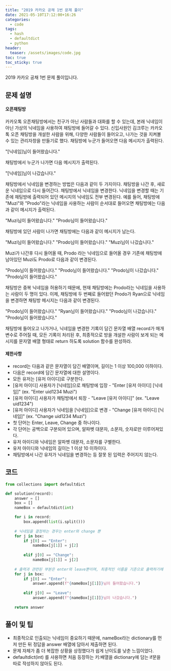 ```yaml
---
title: "2019 카카오 공채 1번 문제 풀이"
date: 2021-05-10T17:12:00+16:26
categories:
  - code
tags:
  - hash
  - defaultdict
  - python
header:
  teaser: /assets/images/code.jpg
toc: true
toc_sticky: true
---
```


2019 카카오 공채 1번 문제 풀이입니다. 

## 문제 설명
#### 오픈채팅방
카카오톡 오픈채팅방에서는 친구가 아닌 사람들과 대화를 할 수 있는데, 본래 닉네임이 아닌 가상의 닉네임을 사용하여 채팅방에 들어갈 수 있다. 신입사원인 김크루는 카카오톡 오픈 채팅방을 개설한 사람을 위해, 다양한 사람들이 들어오고, 나가는 것을 지켜볼 수 있는 관리자창을 만들기로 했다. 채팅방에 누군가 들어오면 다음 메시지가 출력된다.

"[닉네임]님이 들어왔습니다."

채팅방에서 누군가 나가면 다음 메시지가 출력된다.

"[닉네임]님이 나갔습니다."

채팅방에서 닉네임을 변경하는 방법은 다음과 같이 두 가지이다. 채팅방을 나간 후, 새로운 닉네임으로 다시 들어간다. 채팅방에서 닉네임을 변경한다. 닉네임을 변경할 때는 기존에 채팅방에 출력되어 있던 메시지의 닉네임도 전부 변경된다. 예를 들어, 채팅방에 "Muzi"와 "Prodo"라는 닉네임을 사용하는 사람이 순서대로 들어오면 채팅방에는 다음과 같이 메시지가 출력된다.

"Muzi님이 들어왔습니다."
"Prodo님이 들어왔습니다."

채팅방에 있던 사람이 나가면 채팅방에는 다음과 같이 메시지가 남는다.

"Muzi님이 들어왔습니다."
"Prodo님이 들어왔습니다."
"Muzi님이 나갔습니다."

Muzi가 나간후 다시 들어올 때, Prodo 라는 닉네임으로 들어올 경우 기존에 채팅방에 남아있던 Muzi도 Prodo로 다음과 같이 변경된다.

"Prodo님이 들어왔습니다."
"Prodo님이 들어왔습니다."
"Prodo님이 나갔습니다."
"Prodo님이 들어왔습니다."

채팅방은 중복 닉네임을 허용하기 때문에, 현재 채팅방에는 Prodo라는 닉네임을 사용하는 사람이 두 명이 있다. 이제, 채팅방에 두 번째로 들어왔던 Prodo가 Ryan으로 닉네임을 변경하면 채팅방 메시지는 다음과 같이 변경된다.

"Prodo님이 들어왔습니다."
"Ryan님이 들어왔습니다."
"Prodo님이 나갔습니다."
"Prodo님이 들어왔습니다."

채팅방에 들어오고 나가거나, 닉네임을 변경한 기록이 담긴 문자열 배열 record가 매개변수로 주어질 때, 모든 기록이 처리된 후, 최종적으로 방을 개설한 사람이 보게 되는 메시지를 문자열 배열 형태로 return 하도록 solution 함수를 완성하라.

#### 제한사항
* record는 다음과 같은 문자열이 담긴 배열이며, 길이는 1 이상 100,000 이하이다.
* 다음은 record에 담긴 문자열에 대한 설명이다.
* 모든 유저는 [유저 아이디]로 구분한다.
* [유저 아이디] 사용자가 [닉네임]으로 채팅방에 입장 - "Enter [유저 아이디] [닉네임]" (ex. "Enter uid1234 Muzi")
* [유저 아이디] 사용자가 채팅방에서 퇴장 - "Leave [유저 아이디]" (ex. "Leave uid1234")
* [유저 아이디] 사용자가 닉네임을 [닉네임]으로 변경 - "Change [유저 아이디] [닉네임]" (ex. "Change uid1234 Muzi")
* 첫 단어는 Enter, Leave, Change 중 하나이다.
* 각 단어는 공백으로 구분되어 있으며, 알파벳 대문자, 소문자, 숫자로만 이루어져있다.
* 유저 아이디와 닉네임은 알파벳 대문자, 소문자를 구별한다.
* 유저 아이디와 닉네임의 길이는 1 이상 10 이하이다.
* 채팅방에서 나간 유저가 닉네임을 변경하는 등 잘못 된 입력은 주어지지 않는다.

## 코드
```python
from collections import defaultdict

def solution(record):
    answer = []
    box = []
    nameBox = defaultdict(int)

    for i in record:
        box.append(list(i.split()))
        
    # 닉네임을 결정하는 경우는 enter와 change 뿐
    for j in box:
        if j[0] == "Enter":
            nameBox[j[1]] = j[2] 
            
        elif j[0] == "Change":
            nameBox[j[1]] = j[2]
            
    # 출력과 관련된 부분은 enter와 leave뿐이며, 최종적인 이름을 기준으로 출력하기에 nameBox에 저장해둔 밸류값을 사용하면 된다. 
    for j in box:
        if j[0] == "Enter":
            answer.append(f"{nameBox[j[1]]}님이 들어왔습니다.")
            
        elif j[0] == "Leave":
            answer.append(f"{nameBox[j[1]]}님이 나갔습니다.")
        
    return answer
```

## 풀이 및 팁
* 최종적으로 인출되는 닉네임이 중요하기 때문에, nameBox라는 dictionary를 먼저 만든 뒤 정답을 answer 배열에 담아서 제출하면 된다. 
* 문제 자체가 좀 더 복잡한 상황을 상정했다가 쉽게 난이도를 낮춘 느낌이었다. 
* defaultdict(int) 를 사용하면 처음 등장하는 키:배열을 dictionary에 담는 if문을 따로 작성하지 않아도 된다.